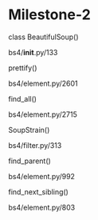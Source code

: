 # Milestone-2
class BeautifulSoup()

bs4/__init__.py/133

prettify()

bs4/element.py/2601

find_all()

bs4/element.py/2715

SoupStrain()

bs4/filter.py/313


find_parent()

bs4/element.py/992

find_next_sibling()

bs4/element.py/803


